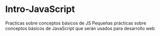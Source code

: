 # Intro-JavaScript
Practicas sobre conceptos básicos de JS 
Pequeñas prácticas sobre conceptos básicos de JavaScript que serán usados para desarrollo web
